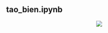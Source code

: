 <h2>tao_bien.ipynb <br> </h2>

<a href="https://colab.research.google.com/github/khanh-moriaty/CS112.L11.KHTN/blob/master/week2/docs/tao_bien.ipynb">
  <p align="center">
    <img src="https://colab.research.google.com/assets/colab-badge.svg" />
  </p>
</a>
